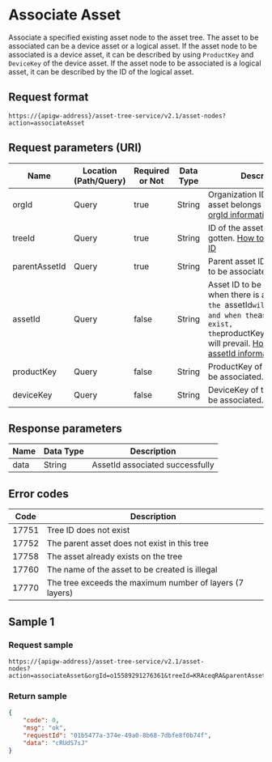 # Associate Asset



Associate a specified existing asset node to the asset tree. The asset to be associated can be a device asset or a logical asset. If the asset node to be associated is a device asset, it can be described by using `ProductKey` and `DeviceKey` of the device asset. If the asset node to be associated is a logical asset, it can be described by the ID of the logical asset.

## Request format

```
https://{apigw-address}/asset-tree-service/v2.1/asset-nodes?action=associateAsset
```

## Request parameters (URI)

| Name | Location (Path/Query) | Required or Not | Data Type | Description |
|---------------|------------------|----------|-----------|--------------|
| orgId         | Query            | true     | String    | Organization ID which the asset belongs to. [How to get orgId information](/docs/api/en/latest/api_faqs#how-to-get-orgid-information-orgid)                |
| treeId        | Query            | true    | String    | ID of the asset tree to be gotten. [How to get asset tree ID](/docs/api/en/latest/api_faqs#id)        |
| parentAssetId | Query            | true    | String    | Parent asset ID of the asset to be associated.  |
| assetId  | Query            | false    | String    | Asset ID to be associated; when there is an 'assetId`, the `assetId` will prevail, and when the `assetId` does not exist, the `productKey` and `deviceKey` will prevail. [How to get assetId information](/docs/api/en/latest/api_faqs.html#how-to-get-assetid-information-assetid)  |
| productKey  | Query            | false    | String    | ProductKey of the device to be associated.  |
| deviceKey  | Query            | false    | String    | DeviceKey of the device to be associated.  |



## Response parameters

| Name | Data Type | Description |
|-------------|-----------------------------------|-----------------------------|
| data| String                            | AssetId associated successfully              |


## Error codes

| Code | Description    |
|-----------|-----------------------------|
| 17751 | Tree ID does not exist              |
| 17752| The parent asset does not exist in this tree          |
| 17758 | The asset already exists on the tree            |
| 17760 | The name of the asset to be created is illegal      |
| 17770| The tree exceeds the maximum number of layers (7 layers) |



## Sample 1

### Request sample

```
https://{apigw-address}/asset-tree-service/v2.1/asset- 
nodes?action=associateAsset&orgId=o15589291276361&treeId=KRAceqRA&parentAssetId=LGRCJVDc&productKey=UwXL9jmm&deviceKey=eacdsz9IGJ
```

### Return sample

```json
{ 
    "code": 0, 
    "msg": "ok", 
    "requestId": "01b5477a-374e-49a0-8b68-7dbfe8f0b74f", 
    "data": "cRUdS7sJ" 
} 
```

